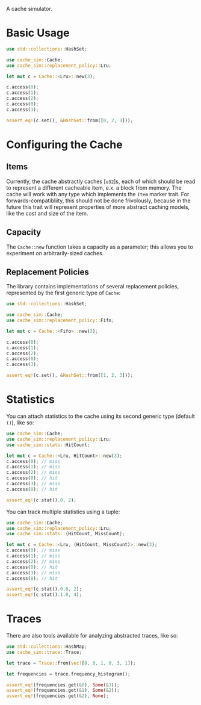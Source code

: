 A cache simulator.

# Basic Usage

```rust
use std::collections::HashSet;

use cache_sim::Cache;
use cache_sim::replacement_policy::Lru;

let mut c = Cache::<Lru>::new(3);

c.access(0);
c.access(1);
c.access(2);
c.access(0);
c.access(3);

assert_eq!(c.set(), &HashSet::from([0, 2, 3]));
```

# Configuring the Cache

## Items

Currently, the cache abstractly caches [`u32`]s, each of which should be read to
represent a different cacheable item, e.x. a block from memory. The cache will
work with any type which implements the `Item` marker trait. For
forwards-compatibliity, this should not be done frivolously, because in the
future this trait will represent properties of more abstract caching models,
like the cost and size of the item.

## Capacity

The `Cache::new` function takes a capacity as a parameter; this allows you to
experiment on arbitrarily-sized caches.

## Replacement Policies

The library contains implementations of several replacement policies,
represented by the first generic type of `Cache`:

```rust
use std::collections::HashSet;

use cache_sim::Cache;
use cache_sim::replacement_policy::Fifo;

let mut c = Cache::<Fifo>::new(3);

c.access(0);
c.access(1);
c.access(2);
c.access(0);
c.access(3);

assert_eq!(c.set(), &HashSet::from([1, 2, 3]));
```

# Statistics

You can attach statistics to the cache using its second generic type (default
`()`), like so:

```rust
use cache_sim::Cache;
use cache_sim::replacement_policy::Lru;
use cache_sim::stats::HitCount;

let mut c = Cache::<Lru, HitCount>::new(3);
c.access(0); // miss
c.access(1); // miss
c.access(2); // miss
c.access(0); // hit
c.access(3); // miss
c.access(0); // hit

assert_eq!(c.stat().0, 2);
```

You can track multiple statistics using a tuple:

```rust
use cache_sim::Cache;
use cache_sim::replacement_policy::Lru;
use cache_sim::stats::{HitCount, MissCount};

let mut c = Cache::<Lru, (HitCount, MissCount)>::new(3);
c.access(0); // miss
c.access(1); // miss
c.access(2); // miss
c.access(0); // hit
c.access(3); // miss
c.access(0); // hit

assert_eq!(c.stat().0.0, 2);
assert_eq!(c.stat().1.0, 4);
```

# Traces

There are also tools available for analyzing abstracted traces, like so:

```rust
use std::collections::HashMap;
use cache_sim::trace::Trace;

let trace = Trace::from(vec![0, 0, 1, 0, 3, 1]);

let frequencies = trace.frequency_histogram();

assert_eq!(frequencies.get(&0), Some(&3));
assert_eq!(frequencies.get(&1), Some(&2));
assert_eq!(frequencies.get(&2), None);
```
